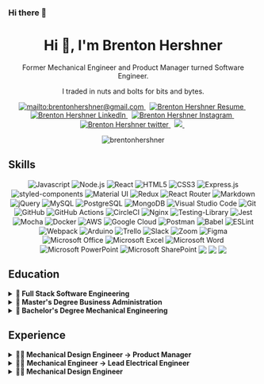 ### Hi there 👋

<h1 align="center">Hi 👋, I'm Brenton Hershner</h1>
<p align="center">Former Mechanical Engineer and Product Manager turned Software Engineer.</p>
<p align="center">I traded in nuts and bolts for bits and bytes.</p>

<!-- <p align="center"> <a href="https://github.com/ryo-ma/github-profile-trophy"><img src="https://github-profile-trophy.vercel.app/?username=brentonhershner" alt="brentonhershner" /></a> </p> -->

<p align="center">

<a href="mailto:brentonhershner@gmail.com" target="blank">
<img src="https://img.shields.io/badge/Gmail-D14836?style=for-the-badge&logo=gmail&logoColor=white" alt="mailto:brentonhershner@gmail.com" />
</a> &nbsp;

<a href="/resume/Brenton_Hershner_Resume.pdf" target="blank">
<img src="https://img.shields.io/badge/-Resume-green?style=for-the-badge" alt="Brenton Hershner Resume" />
</a>&nbsp;

<a href="https://www.linkedin.com/in/brenton-hershner/" target="blank">
<img src="https://img.shields.io/badge/linkedin-%230077B5.svg?&style=for-the-badge&logo=linkedin&logoColor=white" alt="Brenton Hershner LinkedIn" />
</a>&nbsp;

<a href="https://instagram.com/brenthersh/" target="blank">
<img src="https://img.shields.io/badge/instagram-%23E4405F.svg?&style=for-the-badge&logo=instagram&logoColor=white" alt="Brenton Hershner Instagram" />
</a>&nbsp;

<a href="https://twitter.com/BrentHershner/" target="blank">
<img src="https://img.shields.io/badge/Twitter-1DA1F2?style=for-the-badge&logo=twitter&logoColor=white" alt="Brenton Hershner twitter" />
</a>&nbsp;

<a href="#">
<img src="https://shields-io-visitor-counter.herokuapp.com/badge?page=BrentonHershner.BrentonHershner&style=for-the-badge">
</a>&nbsp;

</p>

<p align="center">
<img src="https://github-readme-stats.vercel.app/api?username=brentonhershner&show_icons=true&count_private=true&theme=dark&locale=en" alt="brentonhershner" />
</p>

## Skills

<p align = "center">
<img align="center" alt="Javascript" src="https://img.shields.io/badge/JavaScript-F7DF1E?style=for-the-badge&logo=javascript&logoColor=black" />
<img align="center" alt="Node.js" src="https://img.shields.io/badge/Node.js-43853D?style=for-the-badge&logo=node.js&logoColor=white" />
<img align="center" alt="React" src="https://img.shields.io/badge/React-20232A?style=for-the-badge&logo=react&logoColor=61DAFB" />
<img align="center" alt="HTML5" src="https://img.shields.io/badge/HTML5-E34F26?style=for-the-badge&logo=html5&logoColor=white" />
<img align="center" alt="CSS3" src="https://img.shields.io/badge/CSS3-1572B6?style=for-the-badge&logo=css3&logoColor=white" />
<img align="center" alt="Express.js" src="https://img.shields.io/badge/Express.js-404D59?style=for-the-badge" />
<img align="center" alt="styled-components" src="https://img.shields.io/badge/styled--components-DB7093?style=for-the-badge&logo=styled-components&logoColor=white" />
<img align="center" alt="Material UI" src="https://img.shields.io/badge/Material--UI-0081CB?style=for-the-badge&logo=material-ui&logoColor=white" />
<img align="center" alt="Redux" src="https://img.shields.io/badge/Redux-593D88?style=for-the-badge&logo=redux&logoColor=white" />
<img align="center" alt="React Router" src="https://img.shields.io/badge/React_Router-CA4245?style=for-the-badge&logo=react-router&logoColor=white" />
<img align="center" alt="Markdown" src="https://img.shields.io/badge/Markdown-000000?style=for-the-badge&logo=markdown&logoColor=white" />
<img align="center" alt="jQuery" src="https://img.shields.io/badge/jQuery-0769AD?style=for-the-badge&logo=jquery&logoColor=white" />
<img align="center" alt="MySQL" src="https://img.shields.io/badge/MySQL-00000F?style=for-the-badge&logo=mysql&logoColor=white" />
<img align="center" alt="PostgreSQL" src="https://img.shields.io/badge/PostgreSQL-316192?style=for-the-badge&logo=postgresql&logoColor=white" />
<img align="center" alt="MongoDB" src="https://img.shields.io/badge/MongoDB-4EA94B?style=for-the-badge&logo=mongodb&logoColor=white" />
<img align="center" alt="Visual Studio Code" src="https://img.shields.io/badge/VisualStudioCode-0078d7.svg?style=for-the-badge&logo=visual-studio-code&logoColor=white"/>
<img align="center" alt="Git" src="https://img.shields.io/badge/git-%23F05033.svg?style=for-the-badge&logo=git&logoColor=white"/>
<img align="center" alt="GitHub" src="https://img.shields.io/badge/github-%23121011.svg?style=for-the-badge&logo=github&logoColor=white"/>
<img align="center" alt="GitHub Actions" src="https://img.shields.io/badge/githubactions-%232671E5.svg?style=for-the-badge&logo=githubactions&logoColor=white"/>
<img align="center" alt="CircleCI" src="https://img.shields.io/badge/CIRCLECI-%23161616.svg?style=for-the-badge&logo=circleci&logoColor=white"/>
<img align="center" alt="Nginx" src="https://img.shields.io/badge/nginx-%23009639.svg?style=for-the-badge&logo=nginx&logoColor=white"/>
<img align="center" alt="Testing-Library" src="https://img.shields.io/badge/-TestingLibrary-%23E33332?style=for-the-badge&logo=testing-library&logoColor=white"/>
<img align="center" alt="Jest" src="https://img.shields.io/badge/-jest-%23C21325?style=for-the-badge&logo=jest&logoColor=white"/>
<img align="center" alt="Mocha" src="https://img.shields.io/badge/-mocha-%238D6748?style=for-the-badge&logo=mocha&logoColor=white"/>
<img align="center" alt="Docker" src="https://img.shields.io/badge/docker-%230db7ed.svg?style=for-the-badge&logo=docker&logoColor=white"/>
<img align="center" alt="AWS" src="https://img.shields.io/badge/AWS-%23FF9900.svg?style=for-the-badge&logo=amazon-aws&logoColor=white"/>
<img align="center" alt="Google Cloud" src="https://img.shields.io/badge/Google_Cloud-4285F4?style=for-the-badge&logo=google-cloud&logoColor=white" />
<img align="center" alt="Postman" src="https://img.shields.io/badge/Postman-FF6C37?style=for-the-badge&logo=postman&logoColor=red" />
<img align="center" alt="Babel" src="https://img.shields.io/badge/Babel-F9DC3e?style=for-the-badge&logo=babel&logoColor=black" />
<img align="center" alt="ESLint" src="https://img.shields.io/badge/ESLint-4B3263?style=for-the-badge&logo=eslint&logoColor=white" />
<img align="center" alt="Webpack" src="https://img.shields.io/badge/webpack-%238DD6F9.svg?style=for-the-badge&logo=webpack&logoColor=black" />
<img align="center" alt="Arduino" src="https://img.shields.io/badge/-Arduino-00979D?style=for-the-badge&logo=Arduino&logoColor=white"/>
<img align="center" alt="Trello" src="https://img.shields.io/badge/Trello-%23026AA7.svg?style=for-the-badge&logo=Trello&logoColor=white"/>
<img align="center" alt="Slack" src="https://img.shields.io/badge/Slack-4A154B?style=for-the-badge&logo=slack&logoColor=white" />
<img align="center" alt="Zoom" src="https://img.shields.io/badge/Zoom-2D8CFF?style=for-the-badge&logo=zoom&logoColor=white" />
<img align="center" alt="Figma" src="https://img.shields.io/badge/figma-%23F24E1E.svg?style=for-the-badge&logo=figma&logoColor=white"/>
<img align="center" alt="Microsoft Office" src="https://img.shields.io/badge/Microsoft_Office-D83B01?style=for-the-badge&logo=microsoft-office&logoColor=white" />
<img align="center" alt="Microsoft Excel" src="https://img.shields.io/badge/Microsoft_Excel-217346?style=for-the-badge&logo=microsoft-excel&logoColor=white" />
<img align="center" alt="Microsoft Word" src="https://img.shields.io/badge/Microsoft_Word-2B579A?style=for-the-badge&logo=microsoft-word&logoColor=white" />
<img align="center" alt="Microsoft PowerPoint" src="https://img.shields.io/badge/Microsoft_PowerPoint-B7472A?style=for-the-badge&logo=microsoft-powerpoint&logoColor=white" />
<img align="center" alt="Microsoft SharePoint" src="https://img.shields.io/badge/Microsoft_SharePoint-0078D4?style=for-the-badge&logo=microsoft-sharepoint&logoColor=white" />
<img align="center" src="https://img.shields.io/badge/MacOS--9cf?style=for-the-badge&logo=Apple&logoColor=white" />
<img align="center" src="https://img.shields.io/badge/Windows-0078D6?style=for-the-badge&logo=windows&logoColor=white" />
<img align="center" src="https://img.shields.io/badge/Ubuntu-E95420?style=for-the-badge&logo=ubuntu&logoColor=white" />

</p>

## Education
<details>
<summary>
<b>📖 Full Stack Software Engineering</b>
</summary>
<ul>
<li>📆 2021 - 2021</li>

<li>📍 Hack Reactor - Seattle Campus</li>
</ul>
</details>

<details>
<summary>
<b>📖 Master's Degree Business Administration</b>
</summary>
<ul>
<li>📆 2017 - 2019</li>

<li><b>📍 Miami University</b> - Oxford, Ohio</li>
</ul>
</details>


<details>
<summary>
<b>📖 Bachelor's Degree Mechanical Engineering</b>
</summary>
<ul>
<li>📆 2003 - 2008</li>

<li><b>📍 The Ohio State University</b> - Columbus, Ohio</li>
</ul>
</details>

## Experience

<details>
  <summary>
  <b>👨‍💻 Mechanical Design Engineer -> Product Manager</b>
  </summary>
📆 2013 - 2021

📍 <b>OPW</b> - Cincinnati, Ohio
  <ul>
    <li>
    Responsible for an $80M product line. Brought products from conceptual stages through entire product life cycle. Led an effort to rationalize the product line by obsoleting poor performing products. This led to a year-over-year increase in profits in 2020 even as revenue fell as a result of the coronavirus pandemic.
    </li>
    <li>
    Granted two patents (a third is pending). Placed twice and won once in an annual innovation competition. Redesigned a new product which reduced the part cost by 2/3rds.
    </li>
  </ul>
</details>

<details>
  <summary>
👨‍💻 <b>Mechanical Engineer -> Lead Electrical Engineer</b>
  </summary>
📆 2010 - 2013

📍 <b>Ferno-Washington</b> - Wilmington, Ohio

  <ul>
    <li>
    Designed electronic plastic enclosures, assemblies, and wire harnesses to which met all relevant FDA requirements including IEC 60601-1, IEC 61960, IEC 60204-1, and UL 2054.
    </li>
    <li>
      Successfully reduced the electromagnetic interference (EMI) of strained electric motors to compliant levels for a medical device with no prior experience in EMI. Designed the interoperability between components and managed vendors’ development to ensure functionality.
    </li>
  </ul>
</details>

<details>
  <summary><b>👨‍💻 Mechanical Design Engineer</b></summary>
  📆 2008 - 2010

📍 <b>Weastec</b> - Dublin, Ohio

  <ul>
  <li>
  Designed interior switches with user facing A-surfaces and precise illumination to control sliding doors, windows, locks, and other accessories for Honda and Acura vehicles.
  </li>
  <li>
  Developing plastic injection molded parts, stampings, PCBs and connectors.
  </li>
  <li>
  Specialized in light pipes and lenses for even and distributed backlight illumination.
  </li>
  </ul>
</details>

&nbsp;

<!--
**BrentonHershner/BrentonHershner** is a ✨ _special_ ✨ repository because its `README.md` (this file) appears on your GitHub profile.

Here are some ideas to get you started:

- 🔭 I’m currently working on ...
- 🌱 I’m currently learning ...
- 👯 I’m looking to collaborate on ...
- 🤔 I’m looking for help with ...
- 💬 Ask me about ...
- 📫 How to reach me: ...
- 😄 Pronouns: ...
- ⚡ Fun fact: ...
-->
